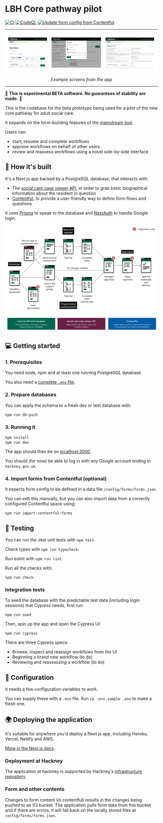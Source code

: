 # LBH Core pathway pilot

[![CI](https://github.com/LBHackney-IT/lbh-core-pathway-pilot/actions/workflows/tests.yml/badge.svg)](https://github.com/LBHackney-IT/lbh-core-pathway-pilot/actions/workflows/tests.yml)
[![CodeQL](https://github.com/LBHackney-IT/lbh-core-pathway-pilot/actions/workflows/codeql-analysis.yml/badge.svg)](https://github.com/LBHackney-IT/lbh-core-pathway-pilot/actions/workflows/codeql-analysis.yml)
[![Update form config from Contentful](https://github.com/LBHackney-IT/lbh-core-pathway-pilot/actions/workflows/update-forms.yml/badge.svg)](https://github.com/LBHackney-IT/lbh-core-pathway-pilot/actions/workflows/update-forms.yml)

---

<img src="https://github.com/LBHackney-IT/lbh-core-pathway-pilot/blob/main/public/screens.png?raw=true" alt="" />

<p align="center">
    <em>Example screens from the app</em>         
</p>

---

🚨 **This is experimental BETA software. No guarantees of stability are made.** 🚨

This is the codebase for the beta prototype being used for a pilot of the new core pathway for adult social care.

It expands on the form-building features of the [mainstream tool](https://github.com/LBHackney-IT/lbh-social-care-frontend/wiki/How-to-create-and-modify-forms).

Users can:

- start, resume and complete workflows
- approve workflows on behalf of other users
- review and reassess workflows using a novel side-by-side interface

## 🧱 How it's built

It's a Next.js app backed by a PostgreSQL database, that interacts with:

- The [social care case viewer API](https://github.com/LBHackney-IT/social-care-case-viewer-api/), in order to grab basic biographical information about the resident in question
- [Contentful](https://www.contentful.com/), to provide a user-friendly way to define form flows and questions

It uses [Prisma](https://www.prisma.io/) to speak to the database and [NextAuth](https://next-auth.js.org/) to handle Google login.

<img src="https://github.com/LBHackney-IT/lbh-core-pathway-pilot/blob/main/public/overview.png?raw=true" alt="" />

## 💻 Getting started

### 1. Prerequisites

You need node, npm and at least one running PostgreSQL database.

You also need a [complete `.env` file](#-configuration).

### 2. Prepare databases

You can apply the schema to a fresh dev or test database with:

```
npm run db:push
```

### 3. Running it

```
npm install
npm run dev
```

The app should then be on [localhost:3000](http://localhost:3000).

You should (for now) be able to log in with any Google account ending in `hackney.gov.uk`.

### 4. Import forms from Contentful (optional)

It expects form config to be defined in a data file `/config/forms/forms.json`.

You can edit this manually, but you can also import data from a correctly configured Contentful space using:

```
npm run import:contentful:forms
```

## 🧪 Testing

You can run the Jest unit tests with `npm test`.

Check types with `npm run typecheck`.

Run eslint with `npm run lint`.

Run all the checks with:

```
npm run check
```

### Integration tests

To seed the database with the predictable test data (including login sessions) that Cypress needs, first run:

```
npm run seed
```

Then, spin up the app and open the Cypress UI:

```
npm run cypress
```

There are three Cypress specs:

- Browse, inspect and reassign workflows from the UI
- Beginning a brand new workflow (to do)
- Reviewing and reassessing a workflow (to do)

## 🧬 Configuration

It needs a few configuration variables to work.

You can supply these with a `.env` file. Run `cp .env.sample .env` to make a fresh one.

## 🌍 Deploying the application

It's suitable for anywhere you'd deploy a Next.js app, including Heroku, Vercel, Netlify and AWS.

[More in the Next.js docs](https://nextjs.org/docs/deployment).

### Deployment at Hackney

The application at hackney is supported by Hackney's [infrastructure repository](https://github.com/LBHackney-IT/infrastructure/tree/master/projects/social-care-workflows)

### Form and other contents

Changes to form content (in contentful) results in the changes being pushed to an S3 bucket.
The application pulls form data from this bucket and if there are errors, it will fall back on the
locally stored files at `config/forms/forms.json`.
